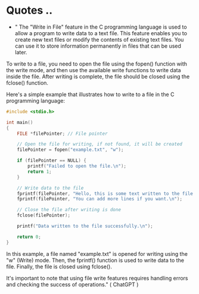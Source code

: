 # Quotes ..

- " The "Write in File" feature in the C programming language is used to allow a program to write data to a text file. This feature enables you to create new text files or modify the contents of existing text files. You can use it to store information permanently in files that can be used later.

To write to a file, you need to open the file using the fopen() function with the write mode, and then use the available write functions to write data inside the file. After writing is complete, the file should be closed using the fclose() function.

Here's a simple example that illustrates how to write to a file in the C programming language:

```c
#include <stdio.h>

int main()
{
    FILE *filePointer; // File pointer

    // Open the file for writing, if not found, it will be created
    filePointer = fopen("example.txt", "w");

    if (filePointer == NULL) {
        printf("Failed to open the file.\n");
        return 1;
    }

    // Write data to the file
    fprintf(filePointer, "Hello, this is some text written to the file.\n");
    fprintf(filePointer, "You can add more lines if you want.\n");

    // Close the file after writing is done
    fclose(filePointer);

    printf("Data written to the file successfully.\n");

    return 0;
}
```

In this example, a file named "example.txt" is opened for writing using the "w" (Write) mode. Then, the fprintf() function is used to write data to the file. Finally, the file is closed using fclose().

It's important to note that using file write features requires handling errors and checking the success of operations." ( ChatGPT )
